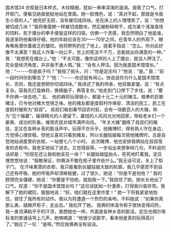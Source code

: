 国术馆24
  衣柜是日本样式，木纹精细，犹如一串串深海的漩涡。我吸了口气，打开柜门，便看见她直挺挺地站在里面。她一脸愧色，说：“真对不起，那就是令我生小孩的人。”    她完好无损，没有被切成四块。坐在床上的人嘿嘿笑了，说：“你想被切成几块？”我将像蛋糕一样被切成数块，然后被粉碎晾干，成为某个浅海渔场的饲料，死于擂台的拳手便是这样的归宿。仿佛一个灵感，我忽然明白了他是谁。  我逐渐将他看得仔细，他的年龄应该在30——70岁之间，在青年人的外观下，眼角嘴角潜伏着疲乏的皱纹。他将野狗扔在了地上，搓着手指说：“怎么，你对此好像不太满意？我这人作事一向公平，世上的死法千千万，总能挑出你满意的一种。”      我：“我想死在擂台上。”他：“不太可能，像你这样的人上了擂台，就没人押注了。完全是经济角度，并非我不通人情。”我：“会有人押注。因为我是国术馆馆长。”  他：“------你是疯子吗？”我摇了摇头，问：“你是定庄吗？”他说：“是。”  我：“前一段时间你到哪去了？”他：“------你还挺有闲心。快说说你为什么是国术馆馆长，否则，我还是想把你切成四块。”  我讲述了我的师承，他双眉紧皱，说：“有点复杂。容我先打盘麻将，换换脑子，再答复你。”他走到门口停下了步伐，说：“要不你俩一块去吧。”  五、  他的麻将玩得很小，都是十元二十元的赌注。暗拳的巨额赌注，已令他对赌大觉得乏味。他的赌友都是度假村作保安、清洁的民工，民工在度假村被称为“叔叔”。  叔叔们每到春节回农村前，会有一场数百人的大赌，称为“见个输赢”，输得精光的人便留下，赢钱的人风风光光地回家，带给老乡们一个豪爽、成功的形象。难怪农民对城市满怀向往。  “年关大赌”磨练了叔叔们的赌技，定庄在各种乡音的脏话声中，玩得不亦乐乎。他赌博时，得有熟人守在身边，方觉得心理安稳。但他又喜欢只看到赌友，所以长腿姑娘每次陪他赌牌时，总是自觉地钻进屋里的衣柜，一站便七八个小时。  此次赌博，他也安排我俩站在叔叔宿舍的衣柜中。我老实地站了进去，又觉得屈辱，一步站出来想争辩几句，不料说的话却是：“你现在还让我和她呆在一块？”  长腿姑娘猛抬头，死死地盯着我。定庄慢悠悠地说：“我敢保证，你俩决不敢在柜子里作些什么。”我无话可说，关上了柜子门。  在汗味熏蒸的衣柜，我只能看到长腿姑娘大致的轮廓。我几乎感受不到自己还有呼吸，她的呼吸声却清晰稳健，过了很久，她说：“你是不是怕他？”  我的脖颈完全僵硬，她说：“你要是不怕他，就抱我一下。”我抱住了她，她长长地出了口气，叹道：“你不是国术馆馆长吗？”这句话犹如一针激素，打得我兴奋异常。我解下了她的裙扣，狠狠地说：“好。咱们就在这里作爱！”  她一下将我紧紧地抱住，锁住了我所有的动作。我以为将遭遇一个热烈的亲吻，不料她说：“如果你真那么勇，就踢开柜子，走出去。”  我松开了她。  我俩的体温令柜子很快变得闷热，我一身流满粘乎乎的汗渍，我想她也一样。外面是各种乡音的脏话，定庄也偶尔用标准的普通话骂上几声，她喃喃道：“他很少说脏字，看来他是真的玩得高兴了。”我应了一句：“是呀。”然后我俩再没有说话。 

